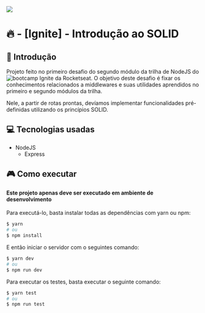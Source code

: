 <p style="text-algn:center;">
  <img src="https://user-images.githubusercontent.com/60680170/110703768-ee88f380-81d2-11eb-94db-59234eeb7bf8.png"/>
</p>

# 🔥 - [Ignite] - Introdução ao SOLID

## 📕 Introdução

Projeto feito no primeiro desafio do segundo módulo da trilha de NodeJS do ![bootcamp Ignite da Rocketseat](https://passport.rocketseat.com.br/ig-nodejs-01/rafael-melo-05377). O objetivo deste desafio é fixar os conhecimentos relacionados a middlewares e suas utilidades aprendidos no primeiro e segundo módulos da trilha.

Nele, a partir de rotas prontas, devíamos implementar funcionalidades pré-definidas utilizando os princípios SOLID.

## 💻 Tecnologias usadas

- NodeJS
  - Express
  
## 🎮 Como executar

#### Este projeto apenas deve ser executado em ambiente de desenvolvimento

Para executá-lo, basta instalar todas as dependências com yarn ou npm:

```bash
$ yarn
# ou
$ npm install
```

E então iniciar o servidor com o seguintes comando:

```bash
$ yarn dev
# ou
$ npm run dev
```

Para executar os testes, basta executar o seguinte comando:

```bash
$ yarn test
# ou
$ npm run test
```
